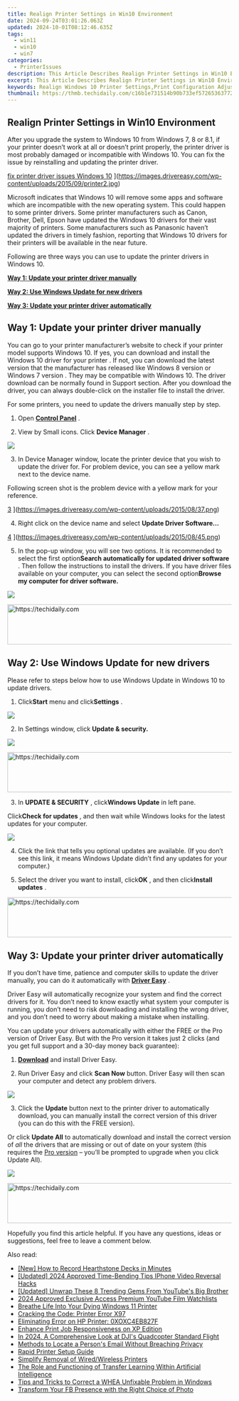 ```yaml
---
title: Realign Printer Settings in Win10 Environment
date: 2024-09-24T03:01:26.063Z
updated: 2024-10-01T08:12:46.635Z
tags:
  - win11
  - win10
  - win7
categories:
  - PrinterIssues
description: This Article Describes Realign Printer Settings in Win10 Environment
excerpt: This Article Describes Realign Printer Settings in Win10 Environment
keywords: Realign Windows 10 Printer Settings,Print Configuration Adjustment for Windows 10,Win10 Printer Setup Guide,Optimize Print Settings on Windows 10,Realign Printer Options for Windows 10 Users,Fine-Tune Win10 Printer Configuration,Troubleshooting Print Problems in Win10
thumbnail: https://thmb.techidaily.com/c16b1e731514b90b733ef5726536377276b9f0da4bb0ae7f591c4a5f178d3c77.jpg
---
```


## Realign Printer Settings in Win10 Environment

 After you upgrade the system to Windows 10 from Windows 7, 8 or 8.1, if your printer doesn’t work at all or doesn’t print properly, the printer driver is most probably damaged or incompatible with Windows 10\. You can fix the issue by reinstalling and updating the printer driver.

[fix printer driver issues Windows 10](https://images.drivereasy.com/wp-content/uploads/2015/09/printer2-300x236.jpg) ](https://images.drivereasy.com/wp-content/uploads/2015/09/printer2.jpg)

 Microsoft indicates that Windows 10 will remove some apps and software which are incompatible with the new operating system. This could happen to some printer drivers. Some printer manufacturers such as Canon, Brother, Dell, Epson have updated the Windows 10 drivers for their vast majority of printers. Some manufacturers such as Panasonic haven’t updated the drivers in timely fashion, reporting that Windows 10 drivers for their printers will be available in the near future.

 Following are three ways you can use to update the printer drivers in Windows 10.

**[Way 1: Update your printer driver manually](#way1)**

**[Way 2: Use Windows Update for new drivers](#way2)**

**[Way 3: Update your printer driver automatically](#way3)**

## **Way 1: Update your printer driver manually**

 You can go to your printer manufacturer’s website to check if your printer model supports Windows 10\. If yes, you can download and install the Windows 10 driver for your printer  . If not, you can download the latest version that the manufacturer has released like Windows 8 version or Windows 7 version  . They may be compatible with Windows 10\.  The driver download can be normally found in Support section. After you download the driver, you can always double-click on the installer file to install the driver.

For some printers, you need to update the drivers manually step by step.

 1) Open [**Control Panel**](https://tools.techidaily.com/drivereasy/download/) .

 2) View by Small icons. Click **Device Manager** .

![](https://images.drivereasy.com/wp-content/uploads/2017/07/img_597056d6e290b.jpg)

 3) In Device Manager window, locate the printer device that you wish to update the driver for. For problem device, you can see a yellow mark next to the device name.

 Following screen shot is the problem device with a yellow mark for your reference.

[3](https://images.drivereasy.com/wp-content/uploads/2015/08/37.png) ](https://images.drivereasy.com/wp-content/uploads/2015/08/37.png)

 4) Right click on the device name and select **Update Driver Software…**

[4](https://images.drivereasy.com/wp-content/uploads/2015/08/45.png) ](https://images.drivereasy.com/wp-content/uploads/2015/08/45.png)

 5) In the pop-up window, you will see two options. It is recommended to select the first option**Search automatically for updated driver software** . Then follow the instructions to install the drivers. If you have driver files available on your computer, you can select the second option**Browse my computer for driver software.**

![](https://images.drivereasy.com/wp-content/uploads/2017/07/img_5970573577e43.png)

<!-- affiliate ads begin -->
<a href="https://aligracehair.sjv.io/c/5597632/2047366/19272" target="_top" id="2047366">
  <img src="//a.impactradius-go.com/display-ad/19272-2047366" border="0" alt="https://techidaily.com" width="728" height="90"/>
</a>
<img height="0" width="0" src="https://aligracehair.sjv.io/i/5597632/2047366/19272" style="position:absolute;visibility:hidden;" border="0" />
<!-- affiliate ads end -->

## **Way 2: Use Windows Update for new drivers**

 Please refer to steps below how to use Windows Update in Windows 10 to update drivers.

 1) Click**Start** menu and click**Settings** .

![](https://images.drivereasy.com/wp-content/uploads/2017/07/img_597057a9598ee.jpg)

 2) In Settings window, click **Update & security.**

![](https://images.drivereasy.com/wp-content/uploads/2017/07/img_597057ddb9441.png)

<!-- affiliate ads begin -->
<a href="https://appsumo.8odi.net/c/5597632/2151894/7443" target="_top" id="2151894">
  <img src="//a.impactradius-go.com/display-ad/7443-2151894" border="0" alt="https://techidaily.com" width="728" height="90"/>
</a>
<img height="0" width="0" src="https://appsumo.8odi.net/i/5597632/2151894/7443" style="position:absolute;visibility:hidden;" border="0" />
<!-- affiliate ads end -->

 3) In **UPDATE & SECURITY** , click**Windows Update** in left pane.

 Click**Check for updates** , and then wait while Windows looks for the latest updates for your computer.

![](https://images.drivereasy.com/wp-content/uploads/2017/07/img_597057f2e0efc.jpg)

 4) Click the link that tells you optional updates are available. (If you don’t see this link, it means Windows Update didn’t find any updates for your computer.)

 5) Select the driver you want to install, click**OK** , and then click**Install updates** .

<!-- affiliate ads begin -->
<a href="https://aligracehair.sjv.io/c/5597632/2027167/19272" target="_top" id="2027167">
  <img src="//a.impactradius-go.com/display-ad/19272-2027167" border="0" alt="https://techidaily.com" width="728" height="90"/>
</a>
<img height="0" width="0" src="https://aligracehair.sjv.io/i/5597632/2027167/19272" style="position:absolute;visibility:hidden;" border="0" />
<!-- affiliate ads end -->

## **Way 3: Update your printer driver automatically**

 If you don’t have time, patience and computer skills to update the driver manually, you can do it automatically with **[Driver Easy](https://tools.techidaily.com/drivereasy/download/)**  .

 Driver Easy will automatically recognize your system and find the correct drivers for it. You don’t need to know exactly what system your computer is running, you don’t need to risk downloading and installing the wrong driver, and you don’t need to worry about making a mistake when installing.

 You can update your drivers automatically with either the FREE or the Pro version of Driver Easy. But with the Pro version it takes just 2 clicks (and you get full support and a 30-day money back guarantee):

 1) **[Download](https://tools.techidaily.com/drivereasy/download/)**   and install Driver Easy.

 2) Run Driver Easy and click **Scan Now**   button. Driver Easy will then scan your computer and detect any problem drivers.

![](https://images.drivereasy.com/wp-content/uploads/2017/07/img_5970588279d8b.jpg)

 3) Click the **Update** button next to the printer driver to automatically download, you can manually install the correct version of this driver (you can do this with the FREE version).

 Or click **Update All**  to automatically download and install the correct version of _all_   the drivers that are missing or out of date on your system (this requires the [Pro version](https://tools.techidaily.com/drivereasy/download/) – you’ll be prompted to upgrade when you click Update All).

![](https://images.drivereasy.com/wp-content/uploads/2017/07/img_59705887d6c6d.jpg)

<!-- affiliate ads begin -->
<a href="https://appsumo.8odi.net/c/5597632/2118326/7443" target="_top" id="2118326">
  <img src="//a.impactradius-go.com/display-ad/7443-2118326" border="0" alt="https://techidaily.com" width="728" height="90"/>
</a>
<img height="0" width="0" src="https://appsumo.8odi.net/i/5597632/2118326/7443" style="position:absolute;visibility:hidden;" border="0" />
<!-- affiliate ads end -->

 Hopefully you find this article helpful. If you have any questions, ideas or suggestions, feel free to leave a comment below.

<ins class="adsbygoogle"
     style="display:block"
     data-ad-format="autorelaxed"
     data-ad-client="ca-pub-7571918770474297"
     data-ad-slot="1223367746"></ins>

<ins class="adsbygoogle"
     style="display:block"
     data-ad-client="ca-pub-7571918770474297"
     data-ad-slot="8358498916"
     data-ad-format="auto"
     data-full-width-responsive="true"></ins>

<span class="atpl-alsoreadstyle">Also read:</span>
<div><ul>
<li><a href="https://visual-screen-recording.techidaily.com/new-how-to-record-hearthstone-decks-in-minutes/"><u>[New] How to Record Hearthstone Decks in Minutes</u></a></li>
<li><a href="https://fox-blue.techidaily.com/updated-2024-approved-time-bending-tips-iphone-video-reversal-hacks/"><u>[Updated] 2024 Approved Time-Bending Tips IPhone Video Reversal Hacks</u></a></li>
<li><a href="https://facebook-video-content.techidaily.com/updated-unwrap-these-8-trending-gems-from-youtubes-big-brother/"><u>[Updated] Unwrap These 8 Trending Gems From YouTube's Big Brother</u></a></li>
<li><a href="https://youtube-docs.techidaily.com/approved-exclusive-access-premium-youtube-film-watchlists/"><u>2024 Approved Exclusive Access Premium YouTube Film Watchlists</u></a></li>
<li><a href="https://printer-issues.techidaily.com/breathe-life-into-your-dying-windows-11-printer/"><u>Breathe Life Into Your Dying Windows 11 Printer</u></a></li>
<li><a href="https://printer-issues.techidaily.com/cracking-the-code-printer-error-x97/"><u>Cracking the Code: Printer Error X97</u></a></li>
<li><a href="https://printer-issues.techidaily.com/eliminating-error-on-hp-printer-0xoxc4eb827f/"><u>Eliminating Error on HP Printer: 0XOXC4EB827F</u></a></li>
<li><a href="https://printer-issues.techidaily.com/enhance-print-job-responsiveness-on-xp-edition/"><u>Enhance Print Job Responsiveness on XP Edition</u></a></li>
<li><a href="https://extra-hints.techidaily.com/in-2024-a-comprehensive-look-at-djis-quadcopter-standard-flight/"><u>In 2024, A Comprehensive Look at DJI's Quadcopter Standard Flight</u></a></li>
<li><a href="https://technical-tips.techidaily.com/methods-to-locate-a-persons-email-without-breaching-privacy/"><u>Methods to Locate a Person's Email Without Breaching Privacy</u></a></li>
<li><a href="https://printer-issues.techidaily.com/rapid-printer-setup-guide/"><u>Rapid Printer Setup Guide</u></a></li>
<li><a href="https://printer-issues.techidaily.com/simplify-removal-of-wiredwireless-printers/"><u>Simplify Removal of Wired/Wireless Printers</u></a></li>
<li><a href="https://tech-hub.techidaily.com/the-role-and-functioning-of-transfer-learning-within-artificial-intelligence/"><u>The Role and Functioning of Transfer Learning Within Artificial Intelligence</u></a></li>
<li><a href="https://technical-tips.techidaily.com/tips-and-tricks-to-correct-a-whea-unfixable-problem-in-windows/"><u>Tips and Tricks to Correct a WHEA Unfixable Problem in Windows</u></a></li>
<li><a href="https://facebook.techidaily.com/transform-your-fb-presence-with-the-right-choice-of-photo/"><u>Transform Your FB Presence with the Right Choice of Photo</u></a></li>
</ul></div>

